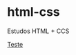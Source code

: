 # html-css
 Estudos HTML + CCS


 <a href="https://ravacini.github.io/html-css/desafio10/site.html"> Teste </a>